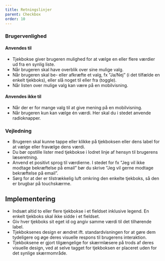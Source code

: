 ```yaml
---
title: Retningslinjer
parent: Checkbox
order: 10
---
```



### Brugervenlighed

#### Anvendes til

- Tjekbokse giver brugeren mulighed for at vælge en eller flere værdier ud fra en synlig liste.
- Når brugeren skal have overblik over sine mulige valg.
- Når brugeren skal be- eller afkræfte et valg, fx ”Ja/Nej” (i det tilfælde en enkelt tjekboks), eller slå noget til eller fra (toggle).
- Når listen over mulige valg kan være på en mobilvisning.

#### Anvendes ikke til

- Når der er for mange valg til at give mening på en mobilvisning.
- Når brugeren kun kan vælge én værdi. Her skal du i stedet anvende radioknapper.

### Vejledning

- Brugeren skal kunne tappe eller klikke på tjekboksen eller dens label for at vælge eller fravælge dens værdi.
- Du bør opstille lister med tjekbokse i lodret linje af hensyn til brugerens læseretning.
- Anvend et positivt sprog til værdierne. I stedet for fx ”Jeg vil ikke modtage bekræftelse på email” bør du skrive ”Jeg vil gerne modtage bekræftelse på email”.
- Sørg for at der er tilstrækkelig luft omkring den enkelte tjekboks, så den er brugbar på touchskærme.

## Implementering

- Indsæt altid to eller flere tjekbokse i et fieldset inklusive legend. En enkelt tjekboks skal ikke sidde i et fieldset.
- Giv hver tjekboks sit eget id og angiv samme værdi til det tilhørende label.
- Tjekboksenes design er ændret ift. standardvisningen for at gøre dem tydeligere og øge deres visuelle respons til brugerens interaktion.
- Tjekboksene er gjort tilgængelige for skærmlæsere på trods af deres visuelle design, ved at selve tagget for tjekboksen er placeret uden for det synlige skærmområde.
